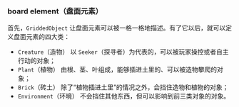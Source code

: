 
### board element（盘面元素）

首先，`GriddedObject` 让盘面元素可以被一格一格地描述。有了它以后，就可以定义盘面元素的四大类：
- `Creature`（造物）
以 `Seeker`（探寻者）为代表的，可以被玩家操控或者自主行动的对象；
- `Plant`（植物）
由根、茎、叶组成，能够插进土里的、可以被造物攀爬的对象；
- `Brick`（砖土）
除了“植物插进土里”的情况之外，会挡住造物和植物的对象；
- `Environment`（环境）
不会挡住其他东西，但可以影响到前三类对象的对象。